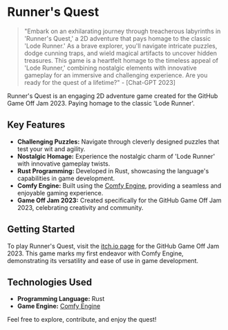 # Runner's Quest
> "Embark on an exhilarating journey through treacherous labyrinths in 'Runner's Quest,' a 2D adventure that pays homage to the classic 'Lode Runner.' As a brave explorer, you'll navigate intricate puzzles, dodge cunning traps, and wield magical artifacts to uncover hidden treasures. This game is a heartfelt homage to the timeless appeal of 'Lode Runner,' combining nostalgic elements with innovative gameplay for an immersive and challenging experience. Are you ready for the quest of a lifetime?" - [Chat-GPT 2023]

Runner's Quest is an engaging 2D adventure game created for the GitHub Game Off Jam 2023. Paying homage to the classic 'Lode Runner'.

## Key Features

- **Challenging Puzzles:** Navigate through cleverly designed puzzles that test your wit and agility.
- **Nostalgic Homage:** Experience the nostalgic charm of 'Lode Runner' with innovative gameplay twists.
- **Rust Programming:** Developed in Rust, showcasing the language's capabilities in game development.
- **Comfy Engine:** Built using the [Comfy Engine](https://comfyengine.org), providing a seamless and enjoyable gaming experience.
- **Game Off Jam 2023:** Created specifically for the GitHub Game Off Jam 2023, celebrating creativity and community.

## Getting Started

To play Runner's Quest, visit the [itch.io page](https://itch.io/jam/game-off-2023) for the GitHub Game Off Jam 2023. This game marks my first endeavor with Comfy Engine, demonstrating its versatility and ease of use in game development.

## Technologies Used

- **Programming Language:** Rust
- **Game Engine:** [Comfy Engine](https://comfyengine.org)

Feel free to explore, contribute, and enjoy the quest!
